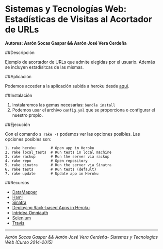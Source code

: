 # Sistemas y Tecnologías Web: Estadísticas de Visitas al Acortador de URLs

**Autores: Aarón Socas Gaspar && Aarón José Vera Cerdeña**

##Descripción

Ejemplo de acortador de URLs que admite elegidas por el usuario. Además se incluyen estadísitcas de las mismas.

##Aplicación

Podemos acceder a la aplicación subida a heroku desde [aqui](https://sytw5.herokuapp.com/).


##Instalación

1. Instalaremos las gemas necesarias: `bundle install`
2. Podemos usar el archivo `config.yml` que se proporciona o configurar el nuestro propio.


##Ejecución

Con el comando `$ rake -T` podemos ver las opciones posibles.
Las opciones posibles son:

```
1. rake heroku       # Open app in Heroku
2. rake local_tests  # Run tests in local machine
3. rake rackup       # Run the server via rackup
4. rake repo         # Open repository
5. rake sinatra      # Run the server via Sinatra
6. rake tests        # Run tests (default)
7. rake update       # Update app in Heroku

```


##Recursos

* [DataMapper](http://datamapper.org/getting-started.html)
* [Haml](http://haml.info/)
* [Sinatra](http://www.sinatrarb.com/)
* [Deploying Rack-based Apps in Heroku](https://devcenter.heroku.com/articles/rack)
* [Intridea Omniauth](https://github.com/intridea/omniauth)
* [Selenium](http://www.seleniumhq.org/)
* [Travis](https://travis-ci.org/)

-------------------------
*Aarón Socas Gaspar && Aarón José Vera Cerdeña- Sistemas y Tecnologías Web (Curso 2014-2015)*
